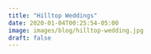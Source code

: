 ```yaml
---
title: "Hilltop Weddings"
date: 2020-01-04T00:25:54-05:00
image: images/blog/hilltop-wedding.jpg
draft: false
---
```






